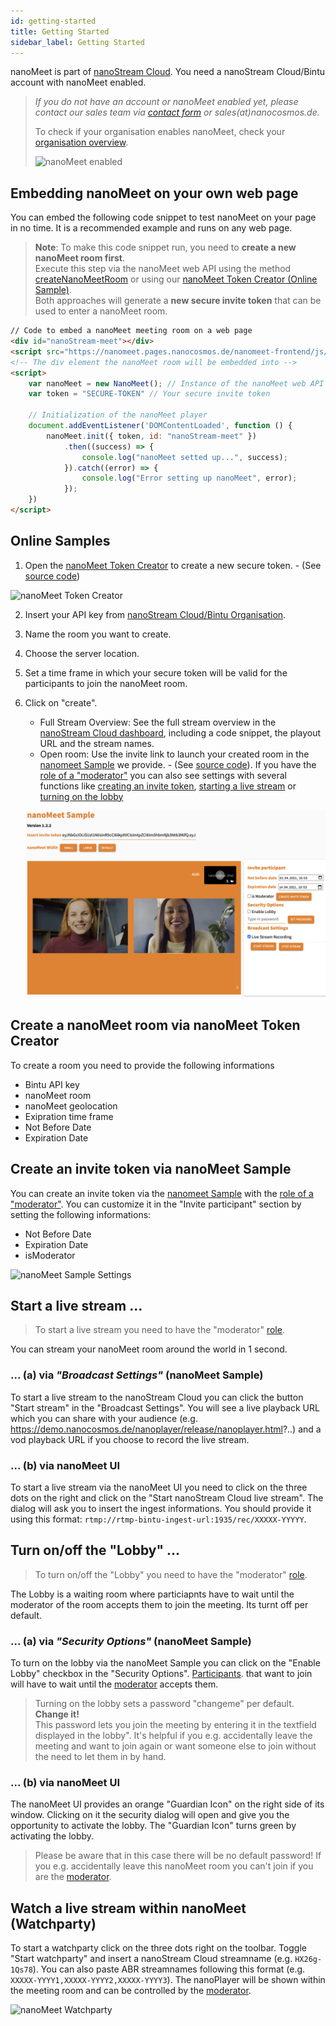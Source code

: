 ```yaml
---
id: getting-started
title: Getting Started
sidebar_label: Getting Started
---
```


nanoMeet is part of [nanoStream Cloud](https://bintu-cloud-frontend.nanocosmos.de). 
You need a nanoStream Cloud/Bintu account with nanoMeet enabled.

> *If you do not have an account or nanoMeet enabled yet, please contact our sales team via [contact form](https://www.nanocosmos.de/contact) or sales(at)nanocosmos.de.*
>
> To check if your organisation enables nanoMeet, check your [organisation overview](https://bintu-cloud-frontend.nanocosmos.de/organisation).
>
>  ![nanoMeet enabled](assets/enable-nanomeet.jpg)


## Embedding nanoMeet on your own web page

You can embed the following code snippet to test nanoMeet on your page in no time. It is a recommended example and runs on any web page. 

> **Note**: To make this code snippet run, you need to **create a new nanoMeet room first**. <br/>
> Execute this step via the nanoMeet web API using the method [createNanoMeetRoom](api#nanomeetcreatenanomeetroomapikey-roomsetup--promisesuccesserror) or using our [nanoMeet Token Creator (Online Sample)]((https://nanomeet.pages.nanocosmos.de/nanomeet-frontend/nanomeet-helper.html?bintu.apikey=YOUR-API-KEY&nanomeet.room=YOUR-ROOM-NAME)). <br/>
> Both approaches will generate a **new secure invite token** that can be used to enter a nanoMeet room.


```html
// Code to embed a nanoMeet meeting room on a web page
<div id="nanoStream-meet"></div>
<script src="https://nanomeet.pages.nanocosmos.de/nanomeet-frontend/js/nanomeet.js"></script>
<!-- The div element the nanoMeet room will be embedded into -->
<script>
    var nanoMeet = new NanoMeet(); // Instance of the nanoMeet web API
    var token = "SECURE-TOKEN" // Your secure invite token

    // Initialization of the nanoMeet player
    document.addEventListener('DOMContentLoaded', function () {
        nanoMeet.init({ token, id: "nanoStream-meet" })
            .then((success) => {
                console.log("nanoMeet setted up...", success);
            }).catch((error) => {
                console.log("Error setting up nanoMeet", error);
            });
    })
</script>
```

## Online Samples

1. Open the [nanoMeet Token Creator](https://nanomeet.pages.nanocosmos.de/nanomeet-frontend/nanomeet-helper.html?bintu.apikey=YOUR-API-KEY&nanomeet.room=YOUR-ROOM-NAME) to create a new secure token.  - (See [source code](source-code#nanomeet-token-creator-source-code)) 

![nanoMeet Token Creator](assets/nanomeet-helper.jpg)

2. Insert your API key from [nanoStream Cloud/Bintu Organisation](https://bintu-cloud-frontend.nanocosmos.de/organisation).
3. Name the room you want to create.
4. Choose the server location.
5. Set a time frame in which your secure token will be valid for the participants to join the nanoMeet room.
6. Click on "create".
   - Full Stream Overview: See the full stream overview in the [nanoStream Cloud dashboard](https://bintu-cloud-frontend.nanocosmos.de/), including a code snippet, the playout URL and the stream names.
   - Open room: Use the invite link to launch your created room in the [nanomeet Sample](https://nanomeet.pages.nanocosmos.de/nanomeet-frontend/nanomeet-sample.html?token=) we provide.  - (See [source code](source-code#nanomeet-sample-source-code)). If you have the [role of a "moderator"](introduction#roles) you can also see settings with several functions like [creating an invite token](#create-an-invite-token-via-nanomeet-sample),  [starting a live stream](#start-a-live-stream-) or [turning on the lobby](#turn-onoff-the-lobby-)

   ![nanoMeet Meeting](assets/nanomeet-meeting.jpg)

## Create a nanoMeet room via nanoMeet Token Creator

To create a room you need to provide the following informations
 - Bintu API key
 - nanoMeet room
 - nanoMeet geolocation
 - Exipration time frame
  - Not Before Date
  - Expiration Date

## Create an invite token via nanoMeet Sample

You can create an invite token via the [nanomeet Sample](https://nanomeet.pages.nanocosmos.de/nanomeet-frontend/nanomeet-sample.html?token=) with the [role of a "moderator"](introduction#roles).
You can customize it in the "Invite participant" section by setting the following informations:
- Not Before Date
- Expiration Date
- isModerator

![nanoMeet Sample Settings](assets/nanomeet-ui-settings.jpg)

## Start a live stream ...

> To start a live stream you need to have the "moderator" [role](introduction#roles).

You can stream your nanoMeet room around the world in 1 second.

### ... (a) via *"Broadcast Settings"* (nanoMeet Sample)

To start a live stream to the nanoStream Cloud you can click the button "Start stream" in the "Broadcast Settings". You will see a live playback URL which you can share with your audience (e.g. https://demo.nanocosmos.de/nanoplayer/release/nanoplayer.html?..) and a vod playback URL if you choose to record the live stream.


### ... (b) via nanoMeet UI

To start a live stream via the nanoMeet UI you need to click on the three dots on the right and click on the "Start nanoStream Cloud live stream". The dialog will ask you to insert the ingest informations. You should provide it using this format: `rtmp://rtmp-bintu-ingest-url:1935/rec/XXXXX-YYYYY`.


## Turn on/off the "Lobby" ...

> To turn on/off the "Lobby" you need to have the "moderator" [role](introduction#roles).

The Lobby is a waiting room where particiapnts have to wait until the moderator of the room accepts  them to join the meeting. Its turnt off per default.


### ... (a) via *"Security Options"* (nanoMeet Sample)

To turn on the lobby via the nanoMeet Sample you can click on the "Enable Lobby" checkbox in the "Security Options". 
[Participants](introduction#roles). that want to join will have to wait until the [moderator](introduction#roles) accepts them.

> Turning on the lobby sets a password "changeme" per default. **Change it!** <br/>
> This password lets you join the meeting by entering it in the textfield displayed in the lobby".
> It's helpful if you e.g. accidentally leave the meeting and want to join again or want someone else to join without the need to let them in by hand.

### ... (b) via nanoMeet UI

The nanoMeet UI provides an orange "Guardian Icon" on the right side of its window. Clicking on it the security dialog will open and give you the opportunity to activate the lobby. The "Guardian Icon" turns green by activating the lobby.

> Please be aware that in this case there will be no default password! If you e.g. accidentally leave this nanoMeet room you can't join if you are the [moderator](introduction#roles).

## Watch a live stream within nanoMeet (Watchparty)

To start a watchparty click on the three dots right on the toolbar. Toggle "Start watchparty" and insert a nanoStream Cloud streamname (e.g. `HX26g-1Qs78`). You can also paste ABR streamnames following this format (e.g. `XXXXX-YYYY1,XXXXX-YYYY2,XXXXX-YYYY3`). The nanoPlayer will be shown within the meeting room and can be controlled by the [moderator](introduction#roles).

![nanoMeet Watchparty](assets/nanomeet-watchparty.jpg)

